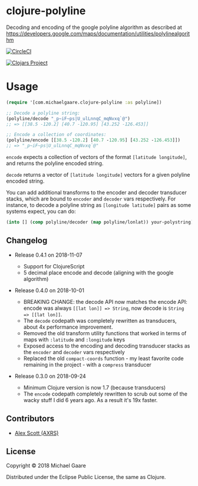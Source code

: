 # clojure-polyline

Decoding and encoding of the google polyline algorithm as described at
https://developers.google.com/maps/documentation/utilities/polylinealgorithm

[![CircleCI](https://circleci.com/gh/jesims/clojure-polyline.svg?style=svg)](https://circleci.com/gh/jesims/clojure-polyline)

[![Clojars Project](https://img.shields.io/clojars/v/io.jesi/clojure-polyline.svg)](https://clojars.org/io.jesi/clojure-polyline)

# Usage

```clojure
(require '[com.michaelgaare.clojure-polyline :as polyline])

;; Decode a polyline string:
(polyline/decode "_p~iF~ps|U_ulLnnqC_mqNvxq`@")
;; => [[38.5 -120.2] [40.7 -120.95] [43.252 -126.453]]

;; Encode a collection of coordinates:
(polyline/encode [[38.5 -120.2] [40.7 -120.95] [43.252 -126.453]])
;; => "_p~iF~ps|U_ulLnnqC_mqNvxq`@"
```

`encode` expects a collection of vectors of the format `[latitude
longitude]`, and returns the polyline encoded string.

`decode` returns a vector of `[latitude longitude]` vectors for a
given polyline encoded string.

You can add additional transforms to the encoder and decoder
transducer stacks, which are bound to `encoder` and `decoder` vars
respectively. For instance, to decode a polyline string as `[longitude
latitude]` pairs as some systems expect, you can do:

```clojure
(into [] (comp polyline/decoder (map polyline/lonlat)) your-polystring)`
```

## Changelog

* Release 0.4.1 on 2018-11-07
  * Support for ClojureScript
  * 5 decimal place encode and decode (aligning with the google algorithm)

* Release 0.4.0 on 2018-10-01
  * BREAKING CHANGE: the decode API now matches the encode API:
    encode was always `[[lat lon]] => String`, now decode is `String => [[lat lon]]`.
  * The `decode` codepath was completely rewritten as transducers,
    about 4x performance improvement.
  * Removed the old transform utility functions that worked in terms
    of maps with `:latitude` and `:longitude` keys
  * Exposed access to the encoding and decoding transducer stacks as
    the `encoder` and `decoder` vars respectively
  * Replaced the old `compact-coords` function - my least favorite
    code remaining in the project - with a `compress` transducer

* Release 0.3.0 on 2018-09-24
  * Minimum Clojure version is now 1.7 (because transducers)
  * The `encode` codepath completely rewritten to scrub out some of
    the wacky stuff I did 6 years ago. As a result it's 19x faster.

## Contributors

* [Alex Scott (AXRS)](https://github.com/axrs)

## License

Copyright © 2018 Michael Gaare

Distributed under the Eclipse Public License, the same as Clojure.
